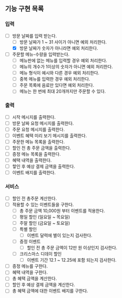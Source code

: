 ## 기능 구현 목록

### 입력

- [ ] 방문 날짜를 입력 받는다.
    - [ ] 방문 날짜가 1 ~ 31 사이가 아니면 예외 처리한다.
    - [x] 방문 날짜가 숫자가 아니라면 예외 처리한다.

- [ ] 주문할 메뉴-수량을 입력받는다.
    - [ ] 메뉴판에 없는 메뉴를 입력할 경우 예외 처리한다.
    - [ ] 메뉴의 개수가 1이상의 숫자가 아니면 예외 처리한다.
    - [ ] 메뉴 형식이 예시와 다른 경우 예외 처리한다.
    - [ ] 중복 메뉴를 입력한 경우 예외 처리한다.
    - [ ] 주문 목록에 음료만 있다면 예외 처리한다.
    - [ ] 메뉴는 한 번에 최대 20개까지만 주문할 수 있다.

### 출력

- [ ] 시작 메시지를 출력한다.
- [ ] 방문 날짜 요청 메시지를 출력한다.
- [ ] 주문 요청 메시지를 출력한다.
- [ ] 이벤트 혜택 미리 보기 메시지를 출력한다.
- [ ] 주문한 메뉴 목록을 출력한다.
- [ ] 할인 전 총 주문 금액을 출력한다.
- [ ] 증정 메뉴 목록을 출력한다.
- [ ] 혜택 내역을 출력한다.
- [ ] 핳인 후 예상 결제 금액을 출력한다.
- [ ] 이벤트 배지를 출력한다.

### 서비스

- [ ] 할인 전 총주문 계산한다.
- [ ] 적용할 수 있는 이벤트들을 구한다.
    - [ ] 총 주문 금액 10,000원 부터 이벤트를 적용한다.
    - [ ] 평일 할인 (일요일 ~ 목요일)
    - [ ] 주말 할인 (금요일 ~ 토요일)
    - [ ] 특별 할인
        - [ ] 이벤트 달력에 별이 있는지 검사한다.
    - [ ] 증정 이벤트
        - [ ] 할인 전 총 주문 금액이 12만 원 이상인지 검사한다.
    - [ ] 크리스마스 디데이 할인
        - [ ] 이벤트 기간 12.1 ~ 12.25에 포함 되는지 검사한다.
- [ ] 증정 메뉴를 구한다.
- [ ] 혜택 내역을 구한다.
- [ ] 총 혜택 금액을 계산한다.
- [ ] 할인 후 예상 결제 금액을 계산한다.
- [ ] 총 혜택 금액에 대한 이벤트 배지를 구한다.
